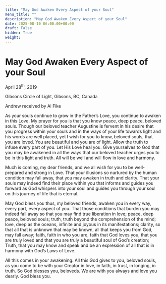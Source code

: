 ```yaml
---
title: "May God Awaken Every Aspect of your Soul"
menu_title: ""
description: "May God Awaken Every Aspect of your Soul"
date: 2025-08-10 06:00:00+00:00
draft: False
hidden: True
weight:
---
```

# May God Awaken Every Aspect of your Soul

April 28<sup>th</sup>, 2019

Gibsons Circle of Light, Gibsons, BC, Canada

Andrew received by Al Fike

As your souls continue to grow in the Father’s Love, you continue to awaken in this Love. My prayer for you is that you know peace, deep peace, beloved souls. Though our beloved teacher Augustine is fervent in his desire that you progress within your souls and in the ways of your life towards light and his words are well placed, yet I wish for you to know, beloved souls, that you are loved. You are beautiful and you are of light. Allow the truth to infuse every part of you. Let His Love heal you. Give yourselves to God that you may be awakened in all the ways that our beloved teacher urges you to be in this light and truth. All will be well and will flow in love and harmony.

Much is coming, my dear friends, and we all wish for you to be well-prepared and strong in Love. That your illusions so nurtured by the human condition may fall away, that you may awaken in truth and clarity. That your souls may indeed find their place within you that informs and guides you forward as God whispers into your soul and guides you through your soul on this journey of life that is eternal.

May God bless you thus, my beloved friends, awaken you in every way, every part, every aspect of you. That those conditions that burden you may indeed fall away so that you may find true liberation in love; peace, deep peace, beloved souls; truth, truth beyond the comprehension of the mind; love, deep as the oceans, infinite and joyous in its manifestations; clarity, so that all that is unknown that may be known, all that keeps you from God, may fall away; faith, faith in who you are, faith that God loves you, that you are truly loved and that you are truly a beautiful soul of God’s creation; Truth, that you may know and speak and be an expression of all that is in harmony with God’s Laws of Love.

All this comes in your awakening. All this God gives to you, beloved souls, as you come to be with your Creator in love, in faith, in trust, in longing, in truth. So God blesses you, beloveds. We are with you always and love you dearly. God bless you.
